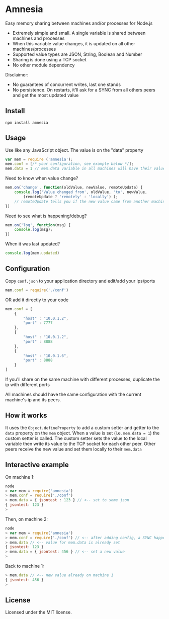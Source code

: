 # Amnesia

Easy memory sharing between machines and/or processes for Node.js

* Extremely simple and small. A single variable is shared between machines and processes
* When this variable value changes, it is updated on all other machines/processes
* Supported value types are JSON, String, Boolean and Number
* Sharing is done using a TCP socket
* No other module dependency

Disclaimer:

* No guarantees of concurrent writes, last one stands
* No persistence. On restarts, it'll ask for a SYNC from all others peers and get the most updated value


## Install

```
npm install amnesia
```

## Usage

Use like any JavaScript object. The value is on the "data" property
```js
var mem = require ('amnesia');
mem.conf = [/* your configuration, see example below */];
mem.data = 1 // mem.data variable in all machines will have their value set to 1

```

Need to know when value change?
```js
mem.on('change', function(oldValue, newValue, remoteUpdate) {
	console.log('Value changed from', oldValue, 'to', newValue,
		(remoteUpdate ? 'remotely' : 'locally') );
	// remoteUpdate tells you if the new value came from another machine (set remotely)
})
```

Need to see what is happening/debug?
```js
mem.on('log', function(msg) {
	console.log(msg);
})
```

When it was last updated?
```js
console.log(mem.updated)
```

## Configuration

Copy `conf.json` to your application directory and edit/add your ips/ports
```js
mem.conf = require('./conf')
```

OR add it directly to your code

```js
mem.conf = [
	{
		"host" : "10.0.1.2",
		"port" : 7777
	},
	{
		"host" : "10.0.1.2",
		"port" : 8888
	},
	{
		"host" : "10.0.1.6",
		"port" : 8888
	}
]
```

If you'll share on the same machine with different processes, duplicate the ip with different ports

All machines should have the same configuration with the current machine's ip and its peers.

## How it works
It uses the `Object.defineProperty` to add a custom setter and getter to the `data` property on the `mem` object.
When a value is set (i.e. `mem.data = 1`) the custom setter is called.
The custom setter sets the value to the local variable then write its value to the TCP socket for each other peer.
Other peers receive the new value and set them locally to their `mem.data`


## Interactive example
On machine 1:
```js
node
> var mem = require('amnesia')
> mem.conf = require('./conf')
> mem.data = { jsontest : 123 } // <-- set to some json
{ jsontest: 123 }
>
```

Then, on machine 2:
```js
node
> var mem = require('amnesia')
> mem.conf = require('./conf') // <-- after adding config, a SYNC happens
> mem.data // <-- value for mem.data is already set
{ jsontest: 123 }
> mem.data = { jsontest: 456 } // <-- set a new value
>
```

Back to machine 1:
```js
> mem.data // <-- new value already on machine 1
{ jsontest: 456 }
>
```


## License

Licensed under the MIT license.